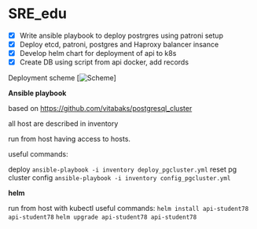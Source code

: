 # SRE_edu


- [X] Write ansible playbook to deploy postrgres using patroni setup
- [X] Deploy etcd, patroni, postgres and Haproxy balancer insance
- [X] Develop helm chart for deployment of api to k8s
- [X] Create DB using script from api docker, add records

Deployment scheme
[![Scheme]([https://static.tildacdn.com/tild3835-6161-4534-a135-323838653733/image.png])]

**Ansible playbook**

based on https://github.com/vitabaks/postgresql_cluster

all host are described in inventory

run from host having access to hosts.

useful commands:

deploy
```ansible-playbook -i inventory deploy_pgcluster.yml```
reset pg cluster config
```ansible-playbook -i inventory config_pgcluster.yml```

**helm**

run from host with kubectl 
useful commands:
```helm install api-student78 api-student78```
```helm upgrade api-student78 api-student78```
